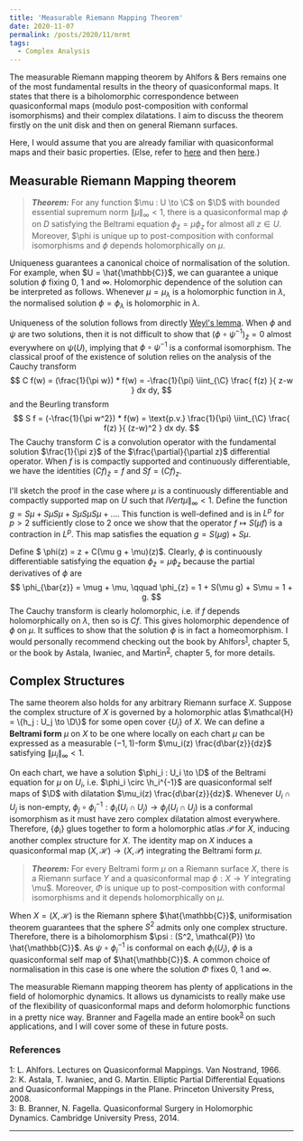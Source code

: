```yaml
---
title: 'Measurable Riemann Mapping Theorem'
date: 2020-11-07
permalink: /posts/2020/11/mrmt
tags:
  - Complex Analysis
---
```


The measurable Riemann mapping theorem by Ahlfors & Bers remains one of the most fundamental results in the theory of quasiconformal maps. It states that there is a biholomorphic correspondence between quasiconformal maps (modulo post-composition with conformal isomorphisms) and their complex dilatations. I aim to discuss the theorem firstly on the unit disk and then on general Riemann surfaces.

Here, I would assume that you are already familiar with quasiconformal maps and their basic properties. (Else, refer to [here](/posts/2020/08/quasiconformal-maps) and then [here](/posts/2020/09/extremal-length).)

## Measurable Riemann Mapping theorem

> **_Theorem:_** For any function $\mu : U \to \C$ on $\D$ with bounded essential supremum norm $\lVert \mu \rVert_{\infty} < 1$, there is a quasiconformal map $\phi$ on $D$ satisfying the Beltrami equation $\phi_{\bar{z}}=\mu \phi_{z}$ for almost all $z \in U$. Moreover, $\phi is unique up to post-composition with conformal isomorphisms and $\phi$ depends holomorphically on $\mu$.

Uniqueness guarantees a canonical choice of normalisation of the solution. For example, when $U = \hat{\mathbb{C}}$, we can guarantee a unique solution $\phi$ fixing $0$, $1$ and $\infty$. Holomorphic dependence of the solution can be interpreted as follows. Whenever $\mu=\mu_\lambda$ is a holomorphic function in $\lambda$, the normalised solution $\phi = \phi_{\lambda}$ is holomorphic in $\lambda$.

Uniqueness of the solution follows from directly [Weyl's lemma](/posts/2020/09/extremal-length). When $\phi$ and $\psi$ are two solutions, then it is not difficult to show that $(\phi \circ \psi^{-1})_{\bar{z}} = 0$ almost everywhere on $\psi(U)$, implying that $\phi \circ \psi^{-1}$ is a conformal isomorphism. The classical proof of the existence of solution relies on the analysis of the Cauchy transform
$$
C f(w) = (\frac{1}{\pi w}) * f(w) = -\frac{1}{\pi} \iint_{\C} \frac{ f(z) }{ z-w } dx dy,
$$
and the Beurling transform
$$
S f = (-\frac{1}{\pi w^2}) * f(w) = \text{p.v.} \frac{1}{\pi} \iint_{\C} \frac{ f(z) }{ (z-w)^2 } dx dy.
$$
The Cauchy transform $C$ is a convolution operator with the fundamental solution $\frac{1}{\pi z}$ of the $\frac{\partial}{\partial z}$ differential operator. When $f$ is is compactly supported and continuously differentiable, we have the identities $(C f)_{\bar{z}} = f$ and $S f = (C f)_z$.

I'll sketch the proof in the case where $\mu$ is a continuously differentiable and compactly supported map on $U$ such that $lVert \mu \rVert_{\infty} < 1$. Define the function $g = S\mu + S\mu S\mu + S\mu S\mu S\mu + \ldots$. This function is well-defined and is in $L^p$ for $p>2$ sufficiently close to $2$ once we show that the operator $f \mapsto S(\mu f)$ is a contraction in $L^p$. This map satisfies the equation $g = S(\mu g) + S\mu$.

Define $ \phi(z) = z + C(\mu g + \mu)(z)$. Clearly, $\phi$ is continuously differentiable satisfying the equation $\phi_{\bar{z}}=\mu \phi_{z}$ because the partial derivatives of $\phi$ are
$$
\phi_{\bar{z}} = \mug + \mu, \qquad \phi_{z} = 1 + S(\mu g) + S\mu = 1 + g.
$$
The Cauchy transform is clearly holomorphic, i.e. if $f$ depends holomorphically on $\lambda$, then so is $Cf$. This gives holomorphic dependence of $\phi$ on $\mu$. It suffices to show that the solution $\phi$ is in fact a homeomorphism. I would personally recommend checking out the book by Ahlfors<sup>[1](#fn1)</sup>, chapter 5, or the book by Astala, Iwaniec, and Martin<sup>[2](#fn2)</sup>, chapter 5, for more details.

## Complex Structures

The same theorem also holds for any arbitrary Riemann surface $X$. Suppose the complex structure of $X$ is governed by a holomorphic atlas $\mathcal{H} = \{h_j : U_j \to \D\}$ for some open cover $\{U_j\}$ of $X$. We can define a **Beltrami form** $\mu$ on $X$ to be one where locally on each chart $\mu$ can be expressed as a measurable $(-1,1)$-form $\mu_i(z) \frac{d\bar{z}}{dz}$ satisfying $\lVert \mu_i \rVert_{\infty} < 1$.

On each chart, we have a solution $\phi_i : U_i \to \D$ of the Beltrami equation for $\mu$ on $U_i$, i.e. $\phi_i \circ \h_i^{-1}$ are quasiconformal self maps of $\D$ with dilatation $\mu_i(z) \frac{d\bar{z}}{dz}$. Whenever $U_i \cap U_j$ is non-empty, $\phi_j \circ \phi_{i}^{-1} : \phi_i(U_i\cap U_j) \to \phi_j(U_i \cap U_j)$ is a conformal isomorphism as it must have zero complex dilatation almost everywhere. Therefore, $\{\phi_i\}$ glues together to form a holomorphic atlas $\mathcal{P}$ for $X$, inducing another complex structure for $X$. The identity map on $X$ induces a quasiconformal map $(X,\mathcal{H}) \to (X,\mathcal{P})$ integrating the Beltrami form $\mu$.

> **_Theorem:_** For every Beltrami form $\mu$ on a Riemann surface $X$, there is a Riemann surface $Y$ and a quasiconformal map $\phi : X \to Y$ integrating \mu$. Moreover, $\Phi$ is unique up to post-composition with conformal isomorphisms and it depends holomorphically on $\mu$.

When $X = (X, \mathcal{H})$ is the Riemann sphere $\hat{\mathbb{C}}$, uniformisation theorem guarantees that the sphere $S^2$ admits only one complex structure. Therefore, there is a biholomorphism $\psi : (S^2, \mathcal{P}) \to \hat{\mathbb{C}}$. As $\psi \circ \phi_i^{-1}$ is conformal on each $\phi_i(U_i)$, $\phi$ is a quasiconformal self map of $\hat{\mathbb{C}}$. A common choice of normalisation in this case is one where the solution $\Phi$ fixes $0$, $1$ and $\infty$.

The measurable Riemann mapping theorem has plenty of applications in the field of holomorphic dynamics. It allows us dynamicists to really make use of the flexibility of quasiconformal maps and deform holomorphic functions in a pretty nice way. Branner and Fagella made an entire book<sup>[3](#fn3)</sup> on such applications, and I will cover some of these in future posts.

### References

<a name="fn1">1</a>: L. Ahlfors. Lectures on Quasiconformal Mappings. Van Nostrand, 1966.  
<a name="fn2">2</a>: K. Astala, T. Iwaniec, and G. Martin. Elliptic Partial Differential Equations and Quasiconformal Mappings in the Plane. Princeton University Press, 2008.  
<a name="fn3">3</a>: B. Branner, N. Fagella. Quasiconformal Surgery in Holomorphic Dynamics. Cambridge University Press, 2014.  


------
